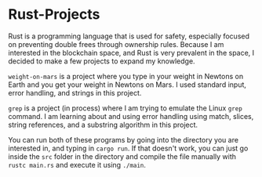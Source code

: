 # Rust-Projects

Rust is a programming language that is used for safety, especially focused on preventing double frees through ownership rules. Because I am interested in the blockchain space, and Rust is very prevalent in the space, I decided to make a few projects to expand my knowledge.

```weight-on-mars``` is a project where you type in your weight in Newtons on Earth and you get your weight in Newtons on Mars. I used standard input, error handling, and strings in this project.

```grep``` is a project (in process) where I am trying to emulate the Linux ```grep``` command. I am learning about and using error handling using match, slices, string references, and a substring algorithm in this project.

You can run both of these programs by going into the directory you are interested in, and typing in ```cargo run```. If that doesn't work, you can just go inside the ```src``` folder in the directory and compile the file manually with ```rustc main.rs``` and execute it using ```./main```.

